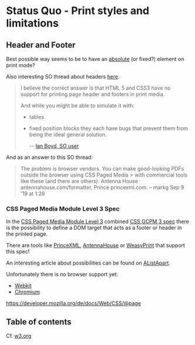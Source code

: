 # Status Quo - Print styles and limitations

## Header and Footer

Best possible way seems to be to have an [absolute](https://stackoverflow.com/a/21043407/778340) (or fixed?) element on print mode?

Also interesting SO thread about headers [here](https://stackoverflow.com/questions/19646835/print-repeating-page-headers-in-chrome/25880258#25880258).

> I believe the correct answer is that HTML 5 and CSS3 have no support for printing page header and footers in print media.
>
> And while you might be able to simulate it with:
>
> - tables
> - fixed position blocks
>   they each have bugs that prevent them from being the ideal general solution.
>
>   -- [Ian Boyd, SO user](https://stackoverflow.com/a/7197225/778340)</cite>

And as an answer to this SO thread:

> The problem is browser vendors. You can make good-looking PDFs outside the browser using CSS Paged Media > with commercial tools like these (and there are others): Antenna House antennahouse.com/formatter, Prince princexml.com. – markg Sep 9 '19 at 1:28

### CSS Paged Media Module Level 3 Spec

In the [CSS Paged Media Module Level 3](https://drafts.csswg.org/css-page/) combined [CSS GCPM 3 spec](https://drafts.csswg.org/css-gcpm/) there is the possibility to define a DOM target that acts as a footer or header in the printed page.

There are tools like [PrinceXML](https://www.princexml.com/), [AntennaHouse](https://www.antennahouse.com/formatter-v7) or [WeasyPrint](https://weasyprint.org/) that support this spec!

An interesting article about possibilities can be found on [AListApart](https://alistapart.com/article/boom/).

Unfortunately there is no browser support yet:

- [Webkit](https://bugs.webkit.org/show_bug.cgi?id=15548)
- [Chromium](https://bugs.chromium.org/p/chromium/issues/detail?id=47277)

https://developer.mozilla.org/de/docs/Web/CSS/@page

## Table of contents

Cf. [w3.org](https://www.w3.org/Style/Examples/007/leaders.en.html)
